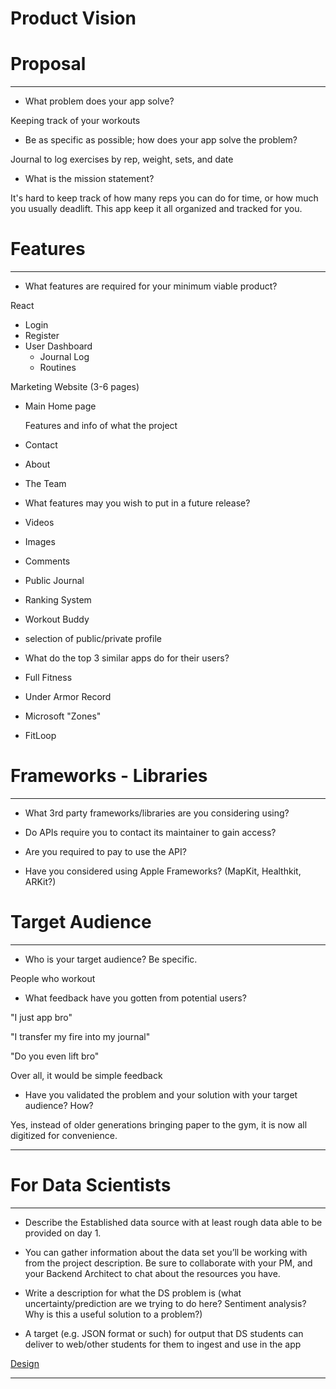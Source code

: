 # Product Vision

# Proposal

---

- What problem does your app solve?

Keeping track of your workouts

- Be as specific as possible; how does your app solve the problem?

Journal to log exercises by rep, weight, sets, and date

- What is the mission statement?

It's hard to keep track of how many reps you can do for time, or how much you usually deadlift. This app keep it all organized and tracked for you.

# Features

---

- What features are required for your minimum viable product?

React 

- Login
- Register
- User Dashboard
    - Journal Log
    - Routines

Marketing Website (3-6 pages)

- Main Home page

    Features and info of what the project 

- Contact
- About
- The Team

- What features may you wish to put in a future release?

- Videos
- Images
- Comments
- Public Journal
- Ranking System
- Workout Buddy
- selection of public/private profile

- What do the top 3 similar apps do for their users?

- Full Fitness
- Under Armor Record
- Microsoft "Zones"
- FitLoop

# Frameworks - Libraries

---

- What 3rd party frameworks/libraries are you considering using?

- Do APIs require you to contact its maintainer to gain access?

- Are you required to pay to use the API?

- Have you considered using Apple Frameworks? (MapKit, Healthkit, ARKit?)

# Target Audience

---

- Who is your target audience? Be specific.

People who workout

- What feedback have you gotten from potential users?

"I just app bro"

"I transfer my fire into my journal"

"Do you even lift bro"

Over all, it would be simple feedback

- Have you validated the problem and your solution with your target audience? How?

Yes, instead of older generations bringing paper to the gym, it is now all digitized for convenience.

---

# For Data Scientists

---

- Describe the Established data source with at least rough data able to be provided on day 1.

- You can gather information about the data set you’ll be working with from the project description. Be sure to collaborate with your PM, and your Backend Architect to chat about the resources you have.

- Write a description for what the DS problem is (what uncertainty/prediction are we trying to do here? Sentiment analysis? Why is this a useful solution to a problem?)

- A target (e.g. JSON format or such) for output that DS students can deliver to web/other students for them to ingest and use in the app

[Design](https://www.notion.so/c2d0a8ce6f20426eb8ba3b809bd5b4da)

---

